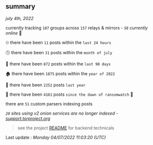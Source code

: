 
## summary
_july 4th, 2022_

currently tracking `107` groups across `157` relays & mirrors - _`58` currently online_ 📡

⏲ there have been `11` posts within the `last 24 hours`

🕓 there have been `31` posts within the `month of july`

📅 there have been `872` posts within the `last 90 days`

🏚 there have been `1875` posts within the `year of 2022`

🚀 there have been `2252` posts `last year`

🦕 there have been `4161` posts `since the dawn of ransomwatch` 🐣

there are `51` custom parsers indexing posts

_`20` sites using v2 onion services are no longer indexed - [support.torproject.org](https://support.torproject.org/onionservices/v2-deprecation/)_

> see the project [README](https://github.com/jmousqueton/ransomwatch#readme) for backend technicals



Last update : _Monday 04/07/2022 11:03:20 (UTC)_

